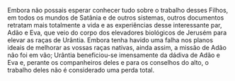﻿Embora não possais esperar conhecer tudo sobre o trabalho desses Filhos, em todos os mundos de Satânia e de outros sistemas, outros documentos retratam mais totalmente a vida e as experiências desse interessante par, Adão e Eva, que veio do corpo dos elevadores biológicos de Jerusém para elevar as raças de Urântia. Embora tenha havido uma falha nos planos ideais de melhorar as vossas raças nativas, ainda assim, a missão de Adão não foi em vão; Urântia beneficiou-se imensamente da dádiva de Adão e Eva e, perante os companheiros deles e para os conselhos do alto, o trabalho deles não é considerado uma perda total.